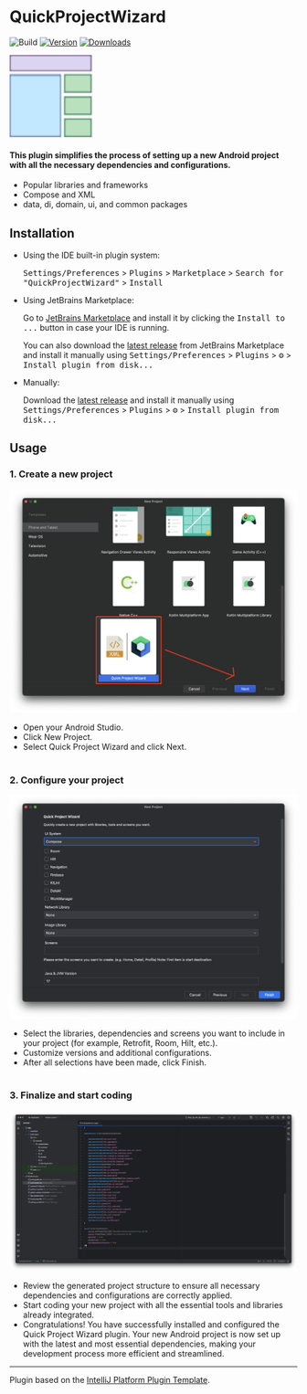 # QuickProjectWizard

![Build](https://github.com/cnrture/QuickProjectWizard/workflows/Build/badge.svg)
[![Version](https://img.shields.io/jetbrains/plugin/v/25221.svg)](https://plugins.jetbrains.com/plugin/25221)
[![Downloads](https://img.shields.io/jetbrains/plugin/d/25221.svg)](https://plugins.jetbrains.com/plugin/25221)

<img src="src/main/resources/META-INF/pluginIcon.svg" alt="New Project" width="144">

<!-- Plugin description -->
#### This plugin simplifies the process of setting up a new Android project with all the necessary dependencies and configurations.
- Popular libraries and frameworks
- Compose and XML
- data, di, domain, ui, and common packages
<!-- Plugin description end -->

## Installation

- Using the IDE built-in plugin system:
  
  <kbd>Settings/Preferences</kbd> > <kbd>Plugins</kbd> > <kbd>Marketplace</kbd> > <kbd>Search for "QuickProjectWizard"</kbd> >
  <kbd>Install</kbd>
  
- Using JetBrains Marketplace:

  Go to [JetBrains Marketplace](https://plugins.jetbrains.com/plugin/MARKETPLACE_ID) and install it by clicking the <kbd>Install to ...</kbd> button in case your IDE is running.

  You can also download the [latest release](https://plugins.jetbrains.com/plugin/MARKETPLACE_ID/versions) from JetBrains Marketplace and install it manually using
  <kbd>Settings/Preferences</kbd> > <kbd>Plugins</kbd> > <kbd>⚙️</kbd> > <kbd>Install plugin from disk...</kbd>

- Manually:

  Download the [latest release](https://github.com/cnrture/QuickProjectWizard/releases/latest) and install it manually using
  <kbd>Settings/Preferences</kbd> > <kbd>Plugins</kbd> > <kbd>⚙️</kbd> > <kbd>Install plugin from disk...</kbd>

## Usage

### 1. Create a new project

<img src="images/new_project.png" alt="New Project">

- Open your Android Studio.
- Click New Project.
- Select Quick Project Wizard and click Next.
</br></br>

### 2. Configure your project

<img src="images/details.png" alt="Quick Project Wizard Page">

- Select the libraries, dependencies and screens you want to include in your project (for example, Retrofit, Room, Hilt, etc.).
- Customize versions and additional configurations.
- After all selections have been made, click Finish.
</br></br>

### 3. Finalize and start coding

<img src="images/final.png" alt="Quick Project Wizard Page">

- Review the generated project structure to ensure all necessary dependencies and configurations are correctly applied.
- Start coding your new project with all the essential tools and libraries already integrated.
- Congratulations! You have successfully installed and configured the Quick Project Wizard plugin. Your new Android project is now set up with the latest and most essential dependencies, making your development process more efficient and streamlined.

---
Plugin based on the [IntelliJ Platform Plugin Template][template].

[template]: https://github.com/JetBrains/intellij-platform-plugin-template
[docs:plugin-description]: https://plugins.jetbrains.com/docs/intellij/plugin-user-experience.html#plugin-description-and-presentation

